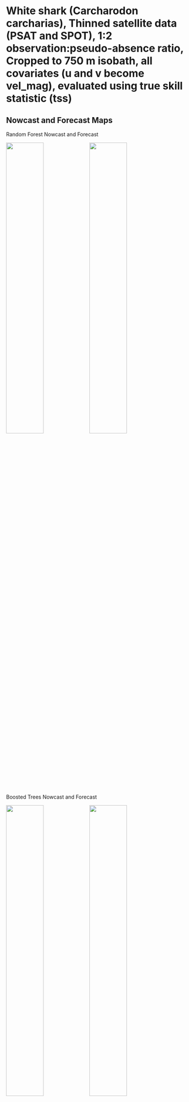 White shark (Carcharodon carcharias), Thinned satellite data (PSAT and
SPOT), 1:2 observation:pseudo-absence ratio, Cropped to 750 m isobath,
all covariates (u and v become vel_mag), evaluated using true skill
statistic (tss)
================

## Nowcast and Forecast Maps

Random Forest Nowcast and Forecast

<img src="../tidy_reports/versions/c21/100320/c21.100320.01_12_rf_compiled_casts.png" width="45%" /><img src="../tidy_reports/versions/c21/100324/c21.100324.01_12_rf_compiled_casts.png" width="45%" />

Boosted Trees Nowcast and Forecast

<img src="../tidy_reports/versions/c21/100320/c21.100320.01_12_bt_compiled_casts.png" width="45%" /><img src="../tidy_reports/versions/c21/100324/c21.100324.01_12_bt_compiled_casts.png" width="45%" />

Maxnet Trees Nowcast and Forecast

<img src="../tidy_reports/versions/c21/100320/c21.100320.01_12_maxent_compiled_casts.png" width="45%" /><img src="../tidy_reports/versions/c21/100324/c21.100324.01_12_maxent_compiled_casts.png" width="45%" />

GAM Nowcast and Forecast

<img src="../tidy_reports/versions/c21/100320/c21.100320.01_12_gam_compiled_casts.png" width="45%" /><img src="../tidy_reports/versions/c21/100324/c21.100324.01_12_gam_compiled_casts.png" width="45%" />

GLM Nowcast and Forecast

<img src="../tidy_reports/versions/c21/100320/c21.100320.01_12_glm_compiled_casts.png" width="45%" /><img src="../tidy_reports/versions/c21/100324/c21.100324.01_12_glm_compiled_casts.png" width="45%" />

## Metrics

| model_type |   tss_max |
|:-----------|----------:|
| rf         | 0.9422959 |
| bt         | 0.9001551 |
| maxnet     | 0.4341723 |
| gam        | 0.4288441 |
| glm        | 0.4210903 |

Metrics by model type

## Variable Importance

![](/mnt/ecocast/projects/koliveira/subprojects/carcharodon/workflows/tidy_md/versions/m21/10032/m21.10032_tidy_compiled_files/figure-gfm/variable%20importance-1.png)<!-- -->
